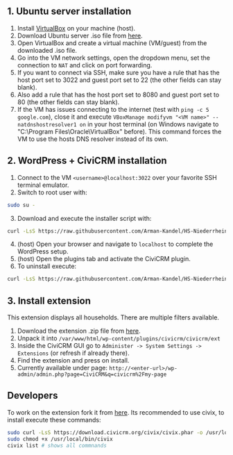 ## 1. Ubuntu server installation
1. Install [VirtualBox](https://www.virtualbox.org/wiki/Downloads) on your machine (host).
2. Download Ubuntu server .iso file from [here](https://ubuntu.com/download/server).
3. Open VirtualBox and create a virtual machine (VM/guest) from the downloaded .iso file.
4. Go into the VM network settings, open the dropdown menu, set the connection to `NAT` and click on port forwarding.
5. If you want to connect via SSH, make sure you have a rule that has the host port set to 3022 and guest port set to 22 (the other fields can stay blank).
6. Also add a rule that has the host port set to 8080 and guest port set to 80 (the other fields can stay blank).
7. If the VM has issues connecting to the internet (test with `ping -c 5 google.com`), close it
and execute `VBoxManage modifyvm "<VM name>" --natdnshostresolver1 on` in your host terminal (on Windows navigate to "C:\Program Files\Oracle\VirtualBox" before).
This command forces the VM to use the hosts DNS resolver instead of its own.


## 2. WordPress + CiviCRM installation
1. Connect to the VM `<username>@localhost:3022` over your favorite SSH terminal emulator.
2. Switch to root user with:
```sh
sudo su -
```
3. Download and execute the installer script with: 
```sh
curl -LsS https://raw.githubusercontent.com/Arman-Kandel/HS-Niederrhein-Informatik-Bachelor/main/S3/WEB/install.sh | bash -s --
```
4. (host) Open your browser and navigate to `localhost` to complete the WordPress setup.
5. (host) Open the plugins tab and activate the CiviCRM plugin.
6. To uninstall execute:
```sh
curl -LsS https://raw.githubusercontent.com/Arman-Kandel/HS-Niederrhein-Informatik-Bachelor/main/S3/WEB/uninstall.sh | bash -s --
```

## 3. Install extension
This extension displays all households. There are multiple filters available.
1. Download the extension .zip file from [here](TODO).
2. Unpack it into `/var/www/html/wp-content/plugins/civicrm/civicrm/ext`
3. Inside the CiviCRM GUI go to `Administer -> System Settings -> Extensions` (or refresh if already there).
4. Find the extension and press on install.
5. Currently available under page: `http://<enter-url>/wp-admin/admin.php?page=CiviCRM&q=civicrm%2Fmy-page`

## Developers
To work on the extension fork it from [here](TODO). Its recommended to use civix, to install execute these commands:
```sh
sudo curl -LsS https://download.civicrm.org/civix/civix.phar -o /usr/local/bin/civix
sudo chmod +x /usr/local/bin/civix
civix list # shows all commnands
```
